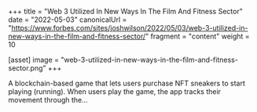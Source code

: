 +++
title = "Web 3 Utilized In New Ways In The Film And Fitness Sector"
date = "2022-05-03"
canonicalUrl = "https://www.forbes.com/sites/joshwilson/2022/05/03/web-3-utilized-in-new-ways-in-the-film-and-fitness-sector/"
fragment = "content"
weight = 10

[asset]
    image = "web-3-utilized-in-new-ways-in-the-film-and-fitness-sector.png"
+++

A blockchain-based game that lets users purchase NFT sneakers to start 
playing (running). When users play the game, the app tracks their movement 
through the...
